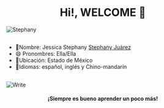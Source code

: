 <h1 align="center"> Hi!, WELCOME 👋</h1>  

![Stephany](https://github.com/StephanyGJ14/StephanyGJ14/assets/140433905/36bab737-62cd-4dbb-8636-d4df5fc6cc27)

## 

* 👤Nombre: Jessica Stephany [Stephany Juárez](https://bespoke-lolly-24beca.netlify.app/)
* 😄 Pronombres: Ella/Ella
* 📍Ubicación: Estado de México
* 📣Idiomas: español, inglés y Chino-mandarín
##

![Write](https://i.pinimg.com/originals/d8/5d/45/d85d4581632bcf7f14a4bab4914f5d1e.gif)
<h4 align="center"> ¡Siempre es bueno aprender un poco más!</h4> 

<!--
**StephanyGJ14/StephanyGJ14** is a ✨ _special_ ✨ repository because its `README.md` (this file) appears on your GitHub profile.

Here are some ideas to get you started:

- 🔭 I’m currently working on ...
- 🌱 I’m currently learning ...
- 👯 I’m looking to collaborate on ...
- 🤔 I’m looking for help with ...
- 💬 Ask me about ...
- 📫 How to reach me: ...
- 😄 Pronouns: ...
- ⚡ Fun fact: ...
-->
